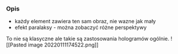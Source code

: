 ### Opis
- każdy element zawiera ten sam obraz, nie wazne jak mały
- efekt paralaksy - można zobaczyć różne perspektywy

To nie są klasyczne ale takie są zastosowania hologramów ogólnie.
![[Pasted image 20220111174522.png]]